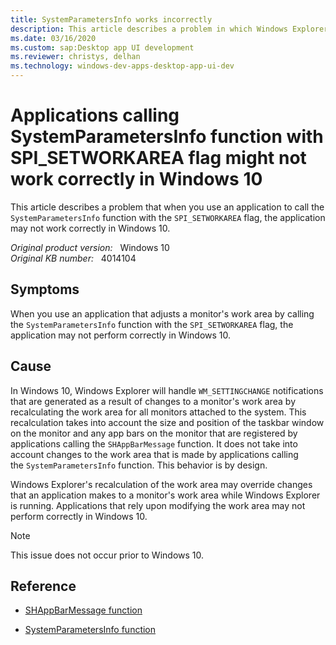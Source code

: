 ```yaml
---
title: SystemParametersInfo works incorrectly
description: This article describes a problem in which Windows Explorer overrides changes to work area made by applications calling SystemParametersInfo (SPI_SETWORKAREA) on Windows 10.
ms.date: 03/16/2020
ms.custom: sap:Desktop app UI development
ms.reviewer: christys, delhan
ms.technology: windows-dev-apps-desktop-app-ui-dev
---
```

# Applications calling SystemParametersInfo function with SPI_SETWORKAREA flag might not work correctly in Windows 10

This article describes a problem that when you use an application to call the `SystemParametersInfo` function with the `SPI_SETWORKAREA` flag, the application may not work correctly in Windows 10.

_Original product version:_ &nbsp; Windows 10  
_Original KB number:_ &nbsp; 4014104

## Symptoms

When you use an application that adjusts a monitor's work area by calling the `SystemParametersInfo` function with the `SPI_SETWORKAREA` flag, the application may not perform correctly in Windows 10.

## Cause

In Windows 10, Windows Explorer will handle `WM_SETTINGCHANGE` notifications that are generated as a result of changes to a monitor's work area by recalculating the work area for all monitors attached to the system. This recalculation takes into account the size and position of the taskbar window on the monitor and any app bars on the monitor that are registered by applications calling the `SHAppBarMessage` function. It does not take into account changes to the work area that is made by applications calling the `SystemParametersInfo` function. This behavior is by design.

Windows Explorer's recalculation of the work area may override changes that an application makes to a monitor's work area while Windows Explorer is running. Applications that rely upon modifying the work area may not perform correctly in Windows 10.

> [!NOTE]
> This issue does not occur prior to Windows 10.

## Reference

- [SHAppBarMessage function](/windows/win32/api/shellapi/nf-shellapi-shappbarmessage)

- [SystemParametersInfo function](/windows/win32/api/winuser/nf-winuser-systemparametersinfoa)
